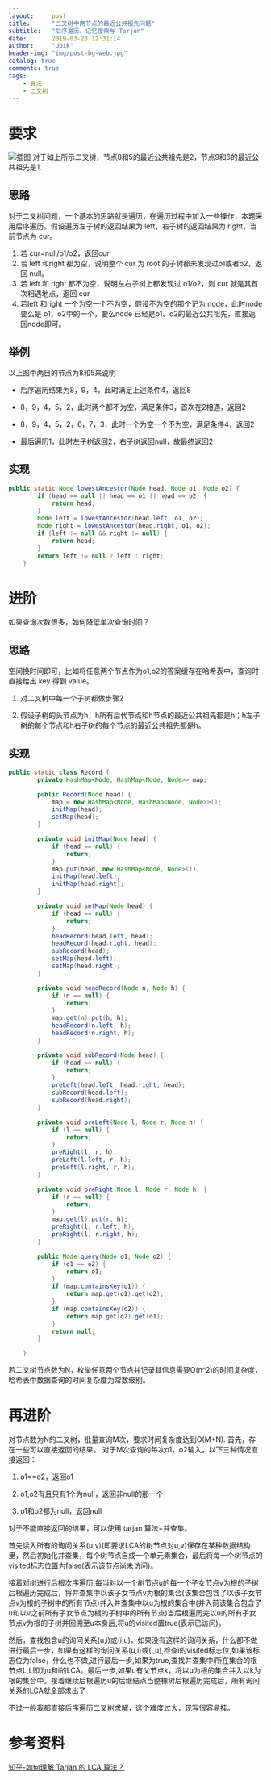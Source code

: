 ```yaml
---
layout:     post
title:      "二叉树中两节点的最近公共祖先问题"
subtitle:   "后序遍历、记忆搜索与 Tarjan"
date:       2019-03-23 12:31:14
author:     "Ubik"
header-img: "img/post-bg-web.jpg"
catalog: true
comments: true
tags:
    - 算法
    - 二叉树
---
```


# 要求
![插图]({{site.baseurl}}/img/in-post/2FCCB94DABAE923A3EF900C3150E88E1.jpg)
对于如上所示二叉树，节点8和5的最近公共祖先是2，节点9和6的最近公共祖先是1.
## 思路
对于二叉树问题，一个基本的思路就是遍历，在遍历过程中加入一些操作，本题采用后序遍历。假设遍历左子树的返回结果为 left，右子树的返回结果为 right，当前节点为 cur。
1. 若 cur=null/o1/o2，返回cur
2. 若 left 和right 都为空，说明整个 cur 为 root 的子树都未发现过o1或者o2，返回 null。
3. 若 left 和 right 都不为空，说明左右子树上都发现过 o1/o2，则 cur 就是其首次相遇地点，返回 cur
4. 若left 和right 一个为空一个不为空，假设不为空的那个记为 node，此时node 要么是 o1，o2中的一个，要么node 已经是o1、o2的最近公共祖先，直接返回node即可。

## 举例
以上图中两目的节点为8和5来说明
- 后序遍历结果为8，9，4，此时满足上述条件4，返回8

- 8，9，4，5，2，此时两个都不为空，满足条件3，首次在2相遇，返回2
- 8，9，4，5，2，6，7，3，此时一个为空一个不为空，满足条件4，返回2
- 最后遍历1，此时左子树返回2，右子树返回null，故最终返回2

## 实现
```java
public static Node lowestAncestor(Node head, Node o1, Node o2) {
		if (head == null || head == o1 || head == o2) {
			return head;
		}
		Node left = lowestAncestor(head.left, o1, o2);
		Node right = lowestAncestor(head.right, o1, o2);
		if (left != null && right != null) {
			return head;
		}
		return left != null ? left : right;
	}
```
# 进阶
如果查询次数很多，如何降低单次查询时间？
## 思路
空间换时间即可，比如将任意两个节点作为o1,o2的答案缓存在哈希表中，查询时直接给出 key 得到 value。
1. 对二叉树中每一个子树都做步骤2

2. 假设子树的头节点为h，h所有后代节点和h节点的最近公共祖先都是h；h左子树的每个节点和h右子树的每个节点的最近公共祖先都是h。

## 实现 
```java
public static class Record {
		private HashMap<Node, HashMap<Node, Node>> map;

		public Record(Node head) {
			map = new HashMap<Node, HashMap<Node, Node>>();
			initMap(head);
			setMap(head);
		}

		private void initMap(Node head) {
			if (head == null) {
				return;
			}
			map.put(head, new HashMap<Node, Node>());
			initMap(head.left);
			initMap(head.right);
		}

		private void setMap(Node head) {
			if (head == null) {
				return;
			}
			headRecord(head.left, head);
			headRecord(head.right, head);
			subRecord(head);
			setMap(head.left);
			setMap(head.right);
		}

		private void headRecord(Node n, Node h) {
			if (n == null) {
				return;
			}
			map.get(n).put(h, h);
			headRecord(n.left, h);
			headRecord(n.right, h);
		}

		private void subRecord(Node head) {
			if (head == null) {
				return;
			}
			preLeft(head.left, head.right, head);
			subRecord(head.left);
			subRecord(head.right);
		}

		private void preLeft(Node l, Node r, Node h) {
			if (l == null) {
				return;
			}
			preRight(l, r, h);
			preLeft(l.left, r, h);
			preLeft(l.right, r, h);
		}

		private void preRight(Node l, Node r, Node h) {
			if (r == null) {
				return;
			}
			map.get(l).put(r, h);
			preRight(l, r.left, h);
			preRight(l, r.right, h);
		}

		public Node query(Node o1, Node o2) {
			if (o1 == o2) {
				return o1;
			}
			if (map.containsKey(o1)) {
				return map.get(o1).get(o2);
			}
			if (map.containsKey(o2)) {
				return map.get(o2).get(o1);
			}
			return null;
		}

	}
```
若二叉树节点数为N，枚举任意两个节点并记录其信息需要O(n^2)的时间复杂度，哈希表中数据查询的时间复杂度为常数级别。

# 再进阶
对节点数为N的二叉树，批量查询M次，要求时间复杂度达到O(M+N).
首先，存在一些可以直接返回的结果。
对于M次查询的每次o1，o2输入，以下三种情况直接返回：
1. o1==o2，返回o1

2. o1,o2有且只有1个为null，返回非null的那一个
3. o1和o2都为null，返回null

对于不能直接返回的结果，可以使用 tarjan 算法+并查集。

首先读入所有的询问关系(u,v)(即要求LCA的树节点对u,v)保存在某种数据结构里，然后初始化并查集，每个树节点自成一个单元素集合，最后将每一个树节点的visited标志位置为false(表示该节点尚未访问)。

接着对树进行后根次序遍历,每当对以一个树节点u的每一个子女节点v为根的子树后根遍历完成后，将并查集中以该子女节点v为根的集合(该集合包含了以该子女节点v为根的子树中的所有节点)并入并查集中以u为根的集合中(并入前该集合包含了u和以v之前所有子女节点为根的子树中的所有节点)当后根遍历完以u的所有子女节点v为根的子树并回溯至u本身后,将u的visited置true(表示已访问)。

然后，查找包含u的询问关系(u,i)或(i,u)，如果没有这样的询问关系，什么都不做进行最后一步，如果有这样的询问关系(u,i)或(i,u),检查i的visited标志位,如果该标志位为false，什么也不做,进行最后一步,如果为true,查找并查集中i所在集合的根节点L,L即为u和i的LCA。最后一步,如果u有父节点k，将以u为根的集合并入以k为根的集合中。接着继续后根遍历u的后继结点当整棵树后根遍历完成后，所有询问关系的LCA就全部求出了

不过一般我都直接后序遍历二叉树求解，这个难度过大，现写很容易挂。

# 参考资料
[知乎-如何理解 Tarjan 的 LCA 算法？](https://www.zhihu.com/question/68753603/answer/608919866)